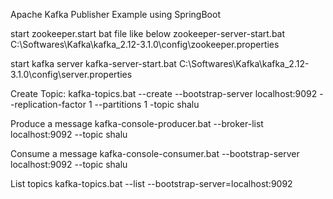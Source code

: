Apache Kafka Publisher Example using SpringBoot

start zookeeper.start bat file like below
zookeeper-server-start.bat C:\Softwares\Kafka\kafka_2.12-3.1.0\config\zookeeper.properties

start kafka server
kafka-server-start.bat C:\Softwares\Kafka\kafka_2.12-3.1.0\config\server.properties

Create Topic:
kafka-topics.bat --create --bootstrap-server localhost:9092 --replication-factor 1 --partitions 1 -topic shalu

Produce a message
kafka-console-producer.bat --broker-list localhost:9092 --topic shalu

Consume a message
kafka-console-consumer.bat --bootstrap-server localhost:9092 --topic shalu

List topics
kafka-topics.bat --list --bootstrap-server=localhost:9092